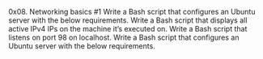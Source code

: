 0x08. Networking basics #1
Write a Bash script that configures an Ubuntu server with the below requirements.
Write a Bash script that displays all active IPv4 IPs on the machine it’s executed on.
Write a Bash script that listens on port 98 on localhost.
Write a Bash script that configures an Ubuntu server with the below requirements.

